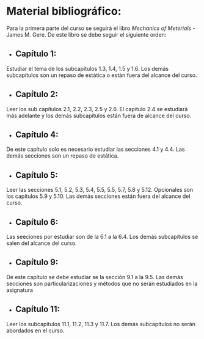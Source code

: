# Material bibliográfico:

Para la primera parte del curso se seguirá el libro *Mechanics of Meterials* - James M. Gere. De este 
libro se debe seguir el siguiente orden:

- ## **Capítulo 1:**

 Estudiar el tema de los subcapítulos 1.3, 1.4, 1.5 y 1.6. Los demás subcapítulos son un repaso de estática 
 o están fuera del alcance del curso.



- ## **Capítulo 2:**

Leer los sub capítulos 2.1, 2.2, 2.3, 2.5 y 2.6. El capítulo 2.4 se estudiará más adelante y los demás 
subcapítulos están fuera de alcance del curso.



- ## Capítulo 4:

De este capítulo solo es necesario estudiar las secciones 4.1 y 4.4. Las demás secciones son un repaso de
estática.



- ## **Capítulo 5:**

Leer las secciones 5.1, 5.2, 5.3, 5.4, 5.5, 5.5, 5.7, 5.8 y 5.12. Opcionales son los capítulos 5.9 y 5.10.
Las demás secciones están fuera del alcance del curso.



- ## **Capítulo 6:**

Las seeciones por estudiar son de la 6.1 a la 6.4. Los demás subcapítulos se salen del alcance del curso.



- ## **Capítulo 9:**

De este capítulo se debe estudiar se la sección 9.1 a la 9.5. Las demás secciones son particularizaciones
y métodos que no serán estudiados en la asignatura



- ## **Capítulo 11:**

Leer los subcapítulos 11.1, 11.2, 11.3 y 11.7. Los demás subcapítulos no serán abordados en el curso.